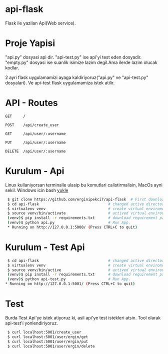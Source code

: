 # api-flask
Flask ile yazilan Api(Web service).

# Proje Yapisi
<p>"api.py" dosyasi api dir. "api-test.py" ise api'yi test eden dosyadir. "empty.py" dosyasi ise suanlik isimize lazim degil.Ama ilerde lazim olucak kodlar.</p>
<p>2 ayri flask uygulamamizi ayaga kaldiriyoruz("api.py" ve "api-test.py" dosyalari). Ve api-test flask uygulamamiza istek atilir.</p>

# API - Routes 

```GET     / ```

```POST    /api/create_user ```

```GET     /api/user/:username ```

```PUT     /api/user/:username ```

```DELETE  /api/user/:username ```

# Kurulum - Api
<p>Linux kullaniyorsan terminalle ulasip bu komutlari calistirmalisin, MacOs ayni sekil. Windows icin bash <a href="https://www.howtogeek.com/249966/how-to-install-and-use-the-linux-bash-shell-on-windows-10/">yukle</a></p>


```bash
 $ git clone https://github.com/erginipekci7/api-flask  # First download repo
 $ cd api-flask                               # changed active directory to repo
 $ virtualenv venv                            # create virtual enviroment
 $ source venv/bin/activate                   # actived virtual environment
 (venv)$ pip install -r requirements.txt      # download requirement packages.
 (venv)$ python api.py                        # Run App.
 * Running on http://127.0.0.1:5000/ (Press CTRL+C to quit)
```


# Kurulum - Test Api

```bash
 $ cd api-flask                               # changed active directory to repo
 $ virtualenv venv                            # create virtual enviroment
 $ source venv/bin/active                     # actived virtual environment
 (venv)$ pip install -r requirements.txt      # download requirement packages.
 (venv)$ python api-test.py                   # Run App.
* Running on http://127.0.0.1:5001/ (Press CTRL+C to quit)
```

# Test
<p>Burda Test Api'ye istek atiyoruz ki, asil api'ye test istekleri atsin. Tool olarak api-test'i yonlendiriyoruz.</p>


```bash
 $ curl localhost:5001/create_user
 $ curl localhost:5001/user/ergin/get
 $ curl localhost:5001/user/ergin/put
 $ curl localhost:5001/user/ergin/delete
```
